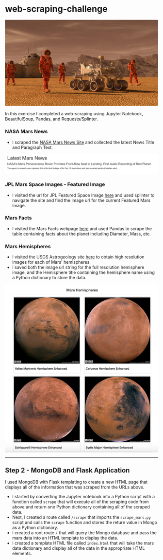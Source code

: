 # web-scraping-challenge

![mars photo](Images/mars.png)

In this exercise I completed a web-scraping using Jupyter Notebook, BeautifulSoup, Pandas, and Requests/Splinter.

### NASA Mars News

- I scraped the [NASA Mars News Site](https://mars.nasa.gov/news/) and collected the latest News Title and Paragraph Text. 

![news](Images/news.png)

### JPL Mars Space Images - Featured Image

- I visited the url for JPL Featured Space Image [here](https://data-class-jpl-space.s3.amazonaws.com/JPL_Space/index.html) and used splinter to navigate the site and find the image url for the  current Featured Mars Image.

### Mars Facts

- I visited the Mars Facts webpage [here](https://space-facts.com/mars/) and used Pandas to scrape the table containing facts about the planet including Diameter, Mass, etc.

### Mars Hemispheres

- I visited the USGS Astrogeology site [here](https://astrogeology.usgs.gov/search/results?q=hemisphere+enhanced&k1=target&v1=Mars) to obtain high resolution images for each of Mars' hemispheres.
- I saved both the image url string for the full resolution hemisphere  image, and the Hemisphere title containing the hemisphere name using a Python dictionary to store the data.

![quad](Images/quad.png)

------

## 

## Step 2 - MongoDB and Flask Application

I used MongoDB with Flask templating to create a new HTML page that  displays all of the information that was scraped from the URLs above.

- I started by converting the Jupyter notebook into a Python script with a function called `scrape` that will execute all of the scraping code from above and return one Python dictionary containing all of the scraped data.
- Next, I created a route called `/scrape` that imports the `scrape_mars.py` script and calls the `scrape` function and stores the return value in Mongo as a Python dictionary.
- I created a root route `/` that will query the Mongo database and pass the mars data into an HTML template to display the data.
- I created a template HTML file called `index.html` that will  take the mars data dictionary and display all of the data in the  appropriate HTML elements. 